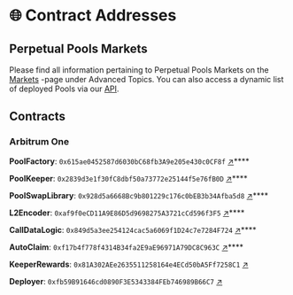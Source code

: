 # 🌐 Contract Addresses

## Perpetual Pools Markets

Please find all information pertaining to Perpetual Pools Markets on the [Markets](advanced-topics/markets-arbitrum-one/) -page under Advanced Topics. You can also access a dynamic list of deployed Pools via our [API](https://api.tracer.finance/poolsv2/poolList?network=42161).

## Contracts

### Arbitrum One

**PoolFactory**: `0x615ae0452587d6030bC68fb3A9e205e430c0CF8f` [↗](https://arbiscan.io/address/0x615ae0452587d6030bc68fb3a9e205e430c0cf8f)****

**PoolKeeper**: `0x2839d3e1f30fC8dbf50a73772e25144f5e76fB0D` [↗](https://arbiscan.io/address/0x2839d3e1f30fC8dbf50a73772e25144f5e76fB0D)****

**PoolSwapLibrary**: `0x928d5a6668Bc9b801229c176c0bEB3b34Afba5d8` [↗](https://arbiscan.io/address/0x928d5a6668Bc9b801229c176c0bEB3b34Afba5d8)****

**L2Encoder**: `0xaf9f0eCD11A9E86D5d9698275A3721cCd596f3F5` [↗](https://arbiscan.io/address/0xaf9f0eCD11A9E86D5d9698275A3721cCd596f3F5)****

**CallDataLogic**: `0x849d5a3ee254124cac5a6069f1D24c7e7284F724` [↗](https://arbiscan.io/address/0x849d5a3ee254124cac5a6069f1D24c7e7284F724)****

**AutoClaim**: `0xf17b4f778f4314B34fa2E9aE96971A79DC8C963C` [↗](https://arbiscan.io/address/0xf17b4f778f4314b34fa2e9ae96971a79dc8c963c)****

**KeeperRewards**: `0x81A302AEe2635511258164e4ECd50bA5Ff7258C1` [↗](https://arbiscan.io/address/0x81a302aee2635511258164e4ecd50ba5ff7258c1)

**Deployer**: `0xfb59B91646cd0890F3E5343384FEb746989B66C7` [↗](https://arbiscan.io/address/0xfb59b91646cd0890f3e5343384feb746989b66c7)
